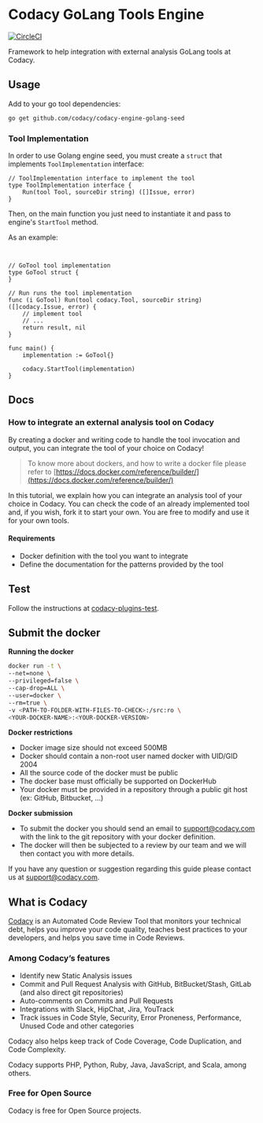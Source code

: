 # Codacy GoLang Tools Engine

[![CircleCI](https://circleci.com/gh/codacy/codacy-engine-golang-seed.svg?style=svg)](https://circleci.com/gh/codacy/codacy-engine-golang-seed)

Framework to help integration with external analysis GoLang tools at Codacy.

## Usage

Add to your go tool dependencies:

```bash
go get github.com/codacy/codacy-engine-golang-seed
```


### Tool Implementation


In order to use Golang engine seed, you must create a `struct` that implements `ToolImplementation` interface:

```
// ToolImplementation interface to implement the tool
type ToolImplementation interface {
	Run(tool Tool, sourceDir string) ([]Issue, error)
}
```

Then, on the main function you just need to instantiate it and pass to engine's `StartTool` method.

As an example:

```


// GoTool tool implementation
type GoTool struct {
}

// Run runs the tool implementation
func (i GoTool) Run(tool codacy.Tool, sourceDir string) ([]codacy.Issue, error) {
    // implement tool
    // ...
	return result, nil
}

func main() {
	implementation := GoTool{}

	codacy.StartTool(implementation)
}

```

## Docs

### How to integrate an external analysis tool on Codacy

By creating a docker and writing code to handle the tool invocation and output,
you can integrate the tool of your choice on Codacy!

> To know more about dockers, and how to write a docker file please refer to [https://docs.docker.com/reference/builder/](https://docs.docker.com/reference/builder/)

In this tutorial, we explain how you can integrate an analysis tool of your choice in Codacy.
You can check the code of an already implemented tool and, if you wish, fork it to start your own.
You are free to modify and use it for your own tools.

#### Requirements

* Docker definition with the tool you want to integrate
* Define the documentation for the patterns provided by the tool

## Test

Follow the instructions at [codacy-plugins-test](https://github.com/codacy/codacy-plugins-test/blob/master/README.md#test-definition).

## Submit the docker

**Running the docker**
```bash
docker run -t \
--net=none \
--privileged=false \
--cap-drop=ALL \
--user=docker \
--rm=true \
-v <PATH-TO-FOLDER-WITH-FILES-TO-CHECK>:/src:ro \
<YOUR-DOCKER-NAME>:<YOUR-DOCKER-VERSION>
```

**Docker restrictions**
* Docker image size should not exceed 500MB
* Docker should contain a non-root user named docker with UID/GID 2004
* All the source code of the docker must be public
* The docker base must officially be supported on DockerHub
* Your docker must be provided in a repository through a public git host (ex: GitHub, Bitbucket, ...)

**Docker submission**
* To submit the docker you should send an email to support@codacy.com with the link to the git repository with your docker definition.
* The docker will then be subjected to a review by our team and we will then contact you with more details.

If you have any question or suggestion regarding this guide please contact us at support@codacy.com.

## What is Codacy

[Codacy](https://www.codacy.com/) is an Automated Code Review Tool that monitors your technical debt, helps you improve your code quality, teaches best practices to your developers, and helps you save time in Code Reviews.

### Among Codacy’s features

* Identify new Static Analysis issues
* Commit and Pull Request Analysis with GitHub, BitBucket/Stash, GitLab (and also direct git repositories)
* Auto-comments on Commits and Pull Requests
* Integrations with Slack, HipChat, Jira, YouTrack
* Track issues in Code Style, Security, Error Proneness, Performance, Unused Code and other categories

Codacy also helps keep track of Code Coverage, Code Duplication, and Code Complexity.

Codacy supports PHP, Python, Ruby, Java, JavaScript, and Scala, among others.

### Free for Open Source

Codacy is free for Open Source projects.
